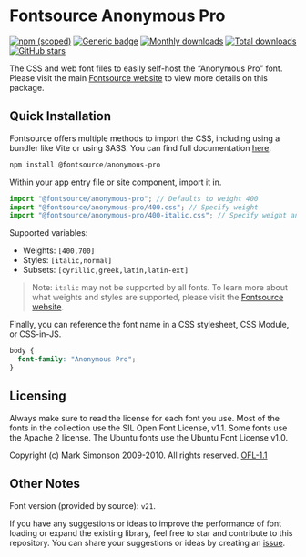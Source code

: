 # Fontsource Anonymous Pro

[![npm (scoped)](https://img.shields.io/npm/v/@fontsource/anonymous-pro?color=brightgreen)](https://www.npmjs.com/package/@fontsource/anonymous-pro) [![Generic badge](https://img.shields.io/badge/fontsource-passing-brightgreen)](https://github.com/fontsource/fontsource) [![Monthly downloads](https://badgen.net/npm/dm/@fontsource/anonymous-pro)](https://github.com/fontsource/fontsource) [![Total downloads](https://badgen.net/npm/dt/@fontsource/anonymous-pro)](https://github.com/fontsource/fontsource) [![GitHub stars](https://img.shields.io/github/stars/fontsource/fontsource.svg?style=social&label=Star)](https://github.com/fontsource/fontsource/stargazers)

The CSS and web font files to easily self-host the “Anonymous Pro” font. Please visit the main [Fontsource website](https://fontsource.org/fonts/anonymous-pro) to view more details on this package.

## Quick Installation

Fontsource offers multiple methods to import the CSS, including using a bundler like Vite or using SASS. You can find full documentation [here](https://fontsource.org/docs/getting-started/introduction).

```javascript
npm install @fontsource/anonymous-pro
```

Within your app entry file or site component, import it in.

```javascript
import "@fontsource/anonymous-pro"; // Defaults to weight 400
import "@fontsource/anonymous-pro/400.css"; // Specify weight
import "@fontsource/anonymous-pro/400-italic.css"; // Specify weight and style
```

Supported variables:
- Weights: `[400,700]`
- Styles: `[italic,normal]`
- Subsets: `[cyrillic,greek,latin,latin-ext]`

> Note: `italic` may not be supported by all fonts. To learn more about what weights and styles are supported, please visit the [Fontsource website](https://fontsource.org/fonts/anonymous-pro).

Finally, you can reference the font name in a CSS stylesheet, CSS Module, or CSS-in-JS.

```css
body {
  font-family: "Anonymous Pro";
}
```

## Licensing
Always make sure to read the license for each font you use. Most of the fonts in the collection use the SIL Open Font License, v1.1. Some fonts use the Apache 2 license. The Ubuntu fonts use the Ubuntu Font License v1.0.

Copyright (c) Mark Simonson 2009-2010. All rights reserved.
[OFL-1.1](http://scripts.sil.org/OFL)

## Other Notes
Font version (provided by source): `v21`.

If you have any suggestions or ideas to improve the performance of font loading or expand the existing library, feel free to star and contribute to this repository. You can share your suggestions or ideas by creating an [issue](https://github.com/fontsource/fontsource/issues).